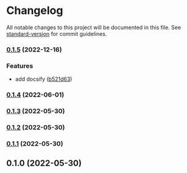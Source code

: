 # Changelog

All notable changes to this project will be documented in this file. See [standard-version](https://github.com/conventional-changelog/standard-version) for commit guidelines.

### [0.1.5](https://github.com/shinokada/svelte-tabler/compare/v0.1.4...v0.1.5) (2022-12-16)

### Features

- add docsify ([b521d63](https://github.com/shinokada/svelte-tabler/commit/b521d63ab23b1204d3e8f39f105987b020e015be))

### [0.1.4](https://github.com/shinokada/svelte-tabler/compare/v0.1.3...v0.1.4) (2022-06-01)

### [0.1.3](https://github.com/shinokada/svelte-tabler/compare/v0.1.2...v0.1.3) (2022-05-30)

### [0.1.2](https://github.com/shinokada/svelte-tabler/compare/v0.1.1...v0.1.2) (2022-05-30)

### [0.1.1](https://github.com/shinokada/svelte-tabler/compare/v0.1.0...v0.1.1) (2022-05-30)

## 0.1.0 (2022-05-30)
